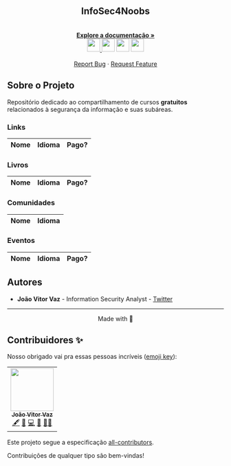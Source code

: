 <!-- Title -->

<p align="center">
  <h2 align="center">InfoSec4Noobs</h2>
  
  <p align="center">
    <br />
    <a href="#ROADMAP"><strong>Explore a documentação »</strong></a>
    <br />
    <a  href="/portugue/README.md">
    <img src="https://hatscripts.github.io/circle-flags/flags/br.svg" width="30">
    </a>
    <img src="https://hatscripts.github.io/circle-flags/flags/us.svg" width="30">
    <img src="https://hatscripts.github.io/circle-flags/flags/fr.svg" width="30">
    <img src="https://hatscripts.github.io/circle-flags/flags/de.svg" width="30">
    <br />
    <br />
    <a href="link-para-abrir-issue">Report Bug</a>
    ·
    <a href="link-para-abrir-issue">Request Feature</a>
  </p>
</p>
    
 <!-- ABOUT THE PROJECT -->

## Sobre o Projeto
Repositório dedicado ao compartilhamento de cursos **gratuitos** relacionados à segurança da informação e suas subáreas.

<!-- ROADMAP OF PROJECT -->


### Links
| Nome  | Idioma | Pago? |
|:--    |:--:    |:--:   |


### Livros
| Nome  | Idioma | Pago? |
|:--    |:--:    |:--:   |


### Comunidades
| Nome  | Idioma |
|:--    |:--:    |


### Eventos
| Nome  | Idioma | Pago? |
|:--    |:--:    |:--:   |
<!-- CONTRIBUTING -->


## Autores

- **João Vitor Vaz** - Information Security Analyst - [Twitter](https://twitter.com/jvklj)

---


<p align="center">Made with 💜</p>

## Contribuidores ✨

Nosso obrigado vai pra essas pessoas incríveis ([emoji key](https://allcontributors.org/docs/en/emoji-key)):

<!-- ALL-CONTRIBUTORS-LIST:START - Do not remove or modify this section -->
<!-- prettier-ignore-start -->
<!-- markdownlint-disable -->

<table>
  <tr>
     <td align="center"><a href="https://github.com/jvklj"><img src="https://avatars.githubusercontent.com/u/57420463?s=400&v=4" width="100px;" alt=""/><br /><sub><b>João Vitor Vaz</b></sub></a><br />
     <a href="#content-jvklj" title="Content">🖋</a> 
     <a href="https://github.com/jvklj/InfoSec4Noobs/commits?author=jvklj" title="Documentation">📖</a> 
     <a href="https://github.com/jvklj/InfoSec4Noobs/commits?author=jvklj" title="Code">💻</a> <a href="#maintenance-jvklj" title="Maintenance">🚧</a> 
     <a href="#mentoring-jvklj" title="Mentoring">🧑‍🏫</a>
     </td>

  </tr>
</table>


<!-- markdownlint-enable -->
<!-- prettier-ignore-end -->

<!-- ALL-CONTRIBUTORS-LIST:END -->

Este projeto segue a especificação [all-contributors](https://github.com/all-contributors/all-contributors).
<p>Contribuições de qualquer tipo são bem-vindas!</p>